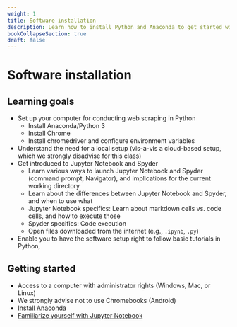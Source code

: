 ```yaml
---
weight: 1
title: Software installation
description: Learn how to install Python and Anaconda to get started with web scraping and APIs
bookCollapseSection: true
draft: false
---
```


# Software installation

## Learning goals

- Set up your computer for conducting web scraping in Python
  - Install Anaconda/Python 3
  - Install Chrome
  - Install chromedriver and configure environment variables
- Understand the need for a local setup (vis-a-vis a cloud-based setup, which we strongly disadvise for this class)
- Get introduced to Jupyter Notebook and Spyder
  - Learn various ways to launch Jupyter Notebook and Spyder (command prompt, Navigator), and implications for the current working directory
  - Learn about the differences between Jupyter Notebook and Spyder, and when to use what
  - Jupyter Notebook specifics: Learn about markdown cells vs. code cells, and how to execute those
  - Spyder specifics: Code execution
  - Open files downloaded from the internet (e.g., `.ipynb`, `.py`)
- Enable you to have the software setup right to follow basic tutorials in Python,


## Getting started
- Access to a computer with administrator rights (Windows, Mac, or Linux)
- We strongly advise not to use Chromebooks (Android)
- [Install Anaconda](anaconda.md)
- [Familiarize yourself with Jupyter Notebook](jupyter.md)
